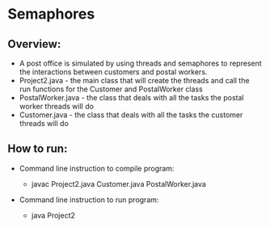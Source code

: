 # Semaphores

## Overview:
- A post office is simulated by using threads and semaphores to represent the interactions between customers and postal workers.
- Project2.java - the main class that will create the threads and call the run functions for the Customer and PostalWorker class
- PostalWorker.java - the class that deals with all the tasks the postal worker threads will do
- Customer.java - the class that deals with all the tasks the customer threads will do

## How to run:
- Command line instruction to compile program:
  - javac Project2.java Customer.java PostalWorker.java

- Command line instruction to run program:
  - java Project2
